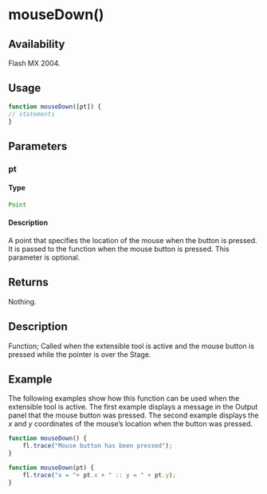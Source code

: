 # mouseDown()

## Availability

Flash MX 2004.

## Usage

```javascript
function mouseDown([pt]) {
// statements
}
```

## Parameters

### **pt**

#### Type

```typescript
Point
```

#### Description

A point that specifies the location of the mouse when the button is pressed. It is passed to the function when the mouse button is pressed. This parameter is optional.

## Returns

Nothing.

## Description

Function; Called when the extensible tool is active and the mouse button is pressed while the pointer is over the Stage.

## Example

The following examples show how this function can be used when the extensible tool is active. The first example displays a message in the Output panel that the mouse button was pressed. The second example displays the *x* and *y* coordinates of the mouse’s location when the button was pressed.

```javascript
function mouseDown() {
    fl.trace("Mouse button has been pressed");
}

function mouseDown(pt) {
    fl.trace("x = "+ pt.x + " :: y = " + pt.y);
}
```
